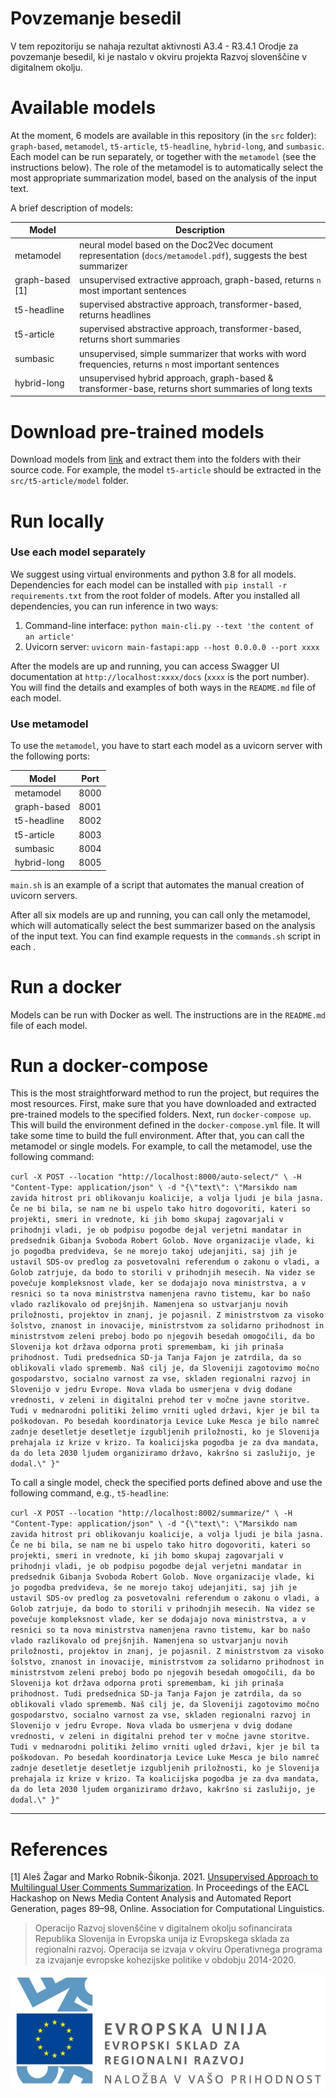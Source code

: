 # Povzemanje besedil

V tem repozitoriju se nahaja rezultat aktivnosti A3.4 - R3.4.1 Orodje za povzemanje besedil, ki je nastalo v okviru projekta Razvoj slovenščine v digitalnem okolju.

# Available models
At the moment, 6 models are available in this repository (in the `src` folder): `graph-based`, `metamodel`, `t5-article`, `t5-headline`, `hybrid-long`, and `sumbasic`. Each model can be run separately, or together with the `metamodel` (see the instructions below). The role of the metamodel is to automatically select the most appropriate summarization model, based on the analysis of the input text. 

A brief description of models: 

| **Model**       | **Description**                                                                                                |
|-----------------|----------------------------------------------------------------------------------------------------------------|
| metamodel       | neural model based on the Doc2Vec document representation (`docs/metamodel.pdf`), suggests the best summarizer |
| graph-based [1] | unsupervised extractive approach, graph-based, returns `n` most important sentences                            |
| t5-headline     | supervised abstractive approach, transformer-based, returns headlines                                          |
| t5-article      | supervised abstractive approach, transformer-based, returns short summaries                                    |
| sumbasic        | unsupervised, simple summarizer that works with word frequencies, returns `n` most important sentences         |
| hybrid-long     | unsupervised hybrid approach, graph-based & transformer-base, returns short summaries of long texts            |


# Download pre-trained models

Download models from [link](https://nas.cjvt.si/index.php/s/Bpob8qZ64TY3LM3) and extract them into the folders with their source code. For example, the model `t5-article` should be extracted in the `src/t5-article/model` folder.

# Run locally

### Use each model separately
We suggest using virtual environments and python 3.8 for all models. Dependencies for each model can be installed with `pip install -r requirements.txt` from the root folder of models. After you installed all dependencies, you can run inference in two ways: 

1) Command-line interface: `python main-cli.py --text 'the content of an article'`
2) Uvicorn server: `uvicorn main-fastapi:app --host 0.0.0.0 --port xxxx`

After the models are up and running, you can access Swagger UI documentation at `http://localhost:xxxx/docs` (`xxxx` is the port number). You will find the details and examples of both ways in the `README.md` file of each model. 

### Use metamodel
To use the `metamodel`, you have to start each model as a uvicorn server with the following ports: 

| **Model**   | **Port** |
|-------------|----------|
| metamodel   | 8000     |
| graph-based | 8001     |
| t5-headline | 8002     |
| t5-article  | 8003     |
| sumbasic    | 8004     |
| hybrid-long | 8005     |

`main.sh` is an example of a script that automates the manual creation of uvicorn servers. 

After all six models are up and running, you can call only the metamodel, which will automatically select the best summarizer based on the analysis of the input text. You can find example requests in the `commands.sh` script in each . 

# Run a docker
Models can be run with Docker as well. The instructions are in the `README.md` file of each model. 

# Run a docker-compose
This is the most straightforward method to run the project, but requires the most resources. First, make sure that you have downloaded and extracted pre-trained models to the specified folders. Next, run `docker-compose up`. This will build the environment defined in the `docker-compose.yml` file. It will take some time to build the full environment. After that, you can call the metamodel or single models. For example, to call the metamodel, use the following command:

`curl -X POST --location "http://localhost:8000/auto-select/" \
  -H "Content-Type: application/json" \
  -d "{\"text\": \"Marsikdo nam zavida hitrost pri oblikovanju koalicije, a volja ljudi je bila jasna. Če ne bi bila, se nam ne bi uspelo tako hitro dogovoriti, kateri so projekti, smeri in vrednote, ki jih bomo skupaj zagovarjali v prihodnji vladi, je ob podpisu pogodbe dejal verjetni mandatar in predsednik Gibanja Svoboda Robert Golob. Nove organizacije vlade, ki jo pogodba predvideva, še ne morejo takoj udejanjiti, saj jih je ustavil SDS-ov predlog za posvetovalni referendum o zakonu o vladi, a Golob zatrjuje, da bodo to storili v prihodnjih mesecih. Na videz se povečuje kompleksnost vlade, ker se dodajajo nova ministrstva, a v resnici so ta nova ministrstva namenjena ravno tistemu, kar bo našo vlado razlikovalo od prejšnjih. Namenjena so ustvarjanju novih priložnosti, projektov in znanj, je pojasnil. Z ministrstvom za visoko šolstvo, znanost in inovacije, ministrstvom za solidarno prihodnost in ministrstvom zeleni preboj bodo po njegovih besedah omogočili, da bo Slovenija kot država odporna proti spremembam, ki jih prinaša prihodnost. Tudi predsednica SD-ja Tanja Fajon je zatrdila, da so oblikovali vlado sprememb. Naš cilj je, da Sloveniji zagotovimo močno gospodarstvo, socialno varnost za vse, skladen regionalni razvoj in Slovenijo v jedru Evrope. Nova vlada bo usmerjena v dvig dodane vrednosti, v zeleni in digitalni prehod ter v močne javne storitve. Tudi v mednarodni politiki želimo vrniti ugled državi, kjer je bil ta poškodovan. Po besedah koordinatorja Levice Luke Mesca je bilo namreč zadnje desetletje desetletje izgubljenih priložnosti, ko je Slovenija prehajala iz krize v krizo. Ta koalicijska pogodba je za dva mandata, da do leta 2030 ljudem organiziramo državo, kakršno si zaslužijo, je dodal.\" }"`

To call a single model, check the specified ports defined above and use the following command, e.g., `t5-headline`: 

`curl -X POST --location "http://localhost:8002/summarize/" \
  -H "Content-Type: application/json" \
  -d "{\"text\": \"Marsikdo nam zavida hitrost pri oblikovanju koalicije, a volja ljudi je bila jasna. Če ne bi bila, se nam ne bi uspelo tako hitro dogovoriti, kateri so projekti, smeri in vrednote, ki jih bomo skupaj zagovarjali v prihodnji vladi, je ob podpisu pogodbe dejal verjetni mandatar in predsednik Gibanja Svoboda Robert Golob. Nove organizacije vlade, ki jo pogodba predvideva, še ne morejo takoj udejanjiti, saj jih je ustavil SDS-ov predlog za posvetovalni referendum o zakonu o vladi, a Golob zatrjuje, da bodo to storili v prihodnjih mesecih. Na videz se povečuje kompleksnost vlade, ker se dodajajo nova ministrstva, a v resnici so ta nova ministrstva namenjena ravno tistemu, kar bo našo vlado razlikovalo od prejšnjih. Namenjena so ustvarjanju novih priložnosti, projektov in znanj, je pojasnil. Z ministrstvom za visoko šolstvo, znanost in inovacije, ministrstvom za solidarno prihodnost in ministrstvom zeleni preboj bodo po njegovih besedah omogočili, da bo Slovenija kot država odporna proti spremembam, ki jih prinaša prihodnost. Tudi predsednica SD-ja Tanja Fajon je zatrdila, da so oblikovali vlado sprememb. Naš cilj je, da Sloveniji zagotovimo močno gospodarstvo, socialno varnost za vse, skladen regionalni razvoj in Slovenijo v jedru Evrope. Nova vlada bo usmerjena v dvig dodane vrednosti, v zeleni in digitalni prehod ter v močne javne storitve. Tudi v mednarodni politiki želimo vrniti ugled državi, kjer je bil ta poškodovan. Po besedah koordinatorja Levice Luke Mesca je bilo namreč zadnje desetletje desetletje izgubljenih priložnosti, ko je Slovenija prehajala iz krize v krizo. Ta koalicijska pogodba je za dva mandata, da do leta 2030 ljudem organiziramo državo, kakršno si zaslužijo, je dodal.\" }"`


 ---

# References
[1] Aleš Žagar and Marko Robnik-Šikonja. 2021. [Unsupervised Approach to Multilingual User Comments Summarization](https://aclanthology.org/2021.hackashop-1.13). In Proceedings of the EACL Hackashop on News Media Content Analysis and Automated Report Generation, pages 89–98, Online. Association for Computational Linguistics.

> Operacijo Razvoj slovenščine v digitalnem okolju sofinancirata Republika Slovenija in Evropska unija iz Evropskega sklada za regionalni razvoj. Operacija se izvaja v okviru Operativnega programa za izvajanje evropske kohezijske politike v obdobju 2014-2020.

![](Logo_EKP_sklad_za_regionalni_razvoj_SLO_slogan.jpg)
